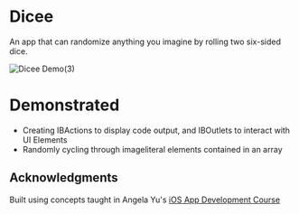 # Dicee
An app that can randomize anything you imagine by rolling two six-sided dice.

![Dicee Demo(3)](https://user-images.githubusercontent.com/67071345/84952505-ec13c600-b0a6-11ea-84fe-7c6ebb17ccb8.gif)

# Demonstrated
- Creating IBActions to display code output, and IBOutlets to interact with UI Elements
- Randomly cycling through imageliteral elements contained in an array

## Acknowledgments
Built using concepts taught in Angela Yu's [iOS App Development Course](https://www.udemy.com/course/ios-13-app-development-bootcamp/)
